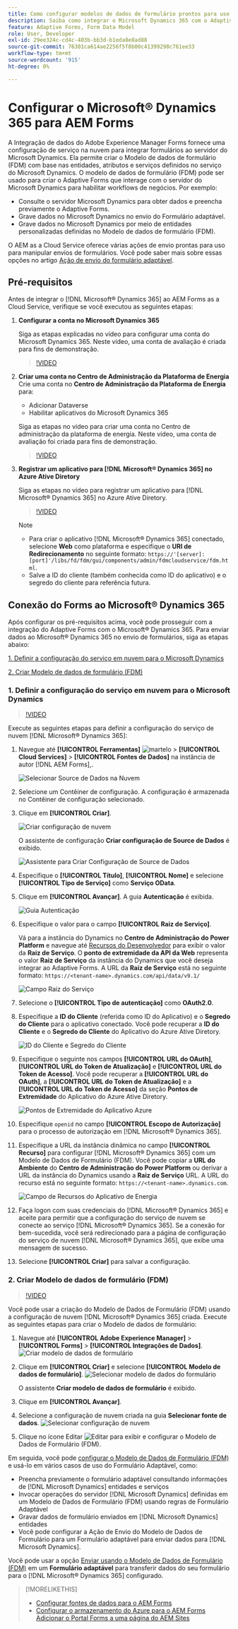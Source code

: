 ```yaml
---
title: Como configurar modelos de dados de formulário prontos para uso do Microsoft Dynamics 365 para o Adaptive Forms?
description: Saiba como integrar o Microsoft Dynamics 365 com o Adaptive Forms.
feature: Adaptive Forms, Form Data Model
role: User, Developer
exl-id: 29ee324c-cd4c-403b-bb3d-b1eda8e8ad88
source-git-commit: 76301ca614ae2256f5f8b00c41399298c761ee33
workflow-type: tm+mt
source-wordcount: '915'
ht-degree: 0%

---
```



# Configurar o Microsoft® Dynamics 365 para AEM Forms

A Integração de dados do Adobe Experience Manager Forms fornece uma configuração de serviço na nuvem para integrar formulários ao servidor do Microsoft Dynamics. Ela permite criar o Modelo de dados de formulário (FDM) com base nas entidades, atributos e serviços definidos no serviço do Microsoft Dynamics. O modelo de dados de formulário (FDM) pode ser usado para criar o Adaptive Forms que interage com o servidor do Microsoft Dynamics para habilitar workflows de negócios. Por exemplo:
* Consulte o servidor Microsoft Dynamics para obter dados e preencha previamente o Adaptive Forms.
* Grave dados no Microsoft Dynamics no envio do Formulário adaptável.
* Grave dados no Microsoft Dynamics por meio de entidades personalizadas definidas no Modelo de dados de formulário (FDM).

O AEM as a Cloud Service oferece várias ações de envio prontas para uso para manipular envios de formulários. Você pode saber mais sobre essas opções no artigo [Ação de envio do formulário adaptável](/help/forms/configure-submit-actions-core-components.md).

<!-- 
[[!DNL Experience Manager Forms] Data Integration](data-integration.md) provides [!DNL Microsoft&reg; Dynamics 365] Cloud Services to integrate Adaptive Forms with out of the box Form Data Model (FDM). The Adaptive Forms can then interact with [!DNL Microsoft&reg; Dynamics 365] servers to enable business workflows. For example:

* Write data into [!DNL Microsoft&reg; Dynamics 365] on Adaptive Form submission.
* Write data in [!DNL Microsoft&reg; Dynamics 365] through custom entities defined in Form Data Model (FDM) and conversely.
* Query [!DNL Microsoft&reg; Dynamics 365]server for data and prepopulate Adaptive Forms.
* Read data from [!DNL Microsoft&reg; Dynamics 365] server.

[!DNL Microsoft&reg; Dynamics 365] cloud services and Form Data Model (FDM) are available out of the box on the [!DNL AEM Forms] Server after you [set up a development project for Forms based on Experience Manager archetype](setup-local-development-environment.md#forms-cloud-service-local-development-environment).

>[!NOTE]
>
>Microsoft&reg; Dynamics 365 cloud services and Form Data Model (FDM) are available out of the box only if you set up an [!DNL Experience Manager Forms] as a [!DNL Cloud Service] project based on [AEM Archetype 30](https://github.com/adobe/aem-project-archetype/releases/tag/aem-project-archetype-30) or later.-->

## Pré-requisitos

Antes de integrar o [!DNL Microsoft® Dynamics 365] ao AEM Forms as a Cloud Service, verifique se você executou as seguintes etapas:


1. **Configurar a conta no Microsoft Dynamics 365**

   Siga as etapas explicadas no vídeo para configurar uma conta do Microsoft Dynamics 365. Neste vídeo, uma conta de avaliação é criada para fins de demonstração.

   >[!VIDEO](https://video.tv.adobe.com/v/3444389/)

1. **Criar uma conta no Centro de Administração da Plataforma de Energia**
Crie uma conta no **Centro de Administração da Plataforma de Energia** para:
   * Adicionar Dataverse
   * Habilitar aplicativos do Microsoft Dynamics 365

   Siga as etapas no vídeo para criar uma conta no Centro de administração da plataforma de energia. Neste vídeo, uma conta de avaliação foi criada para fins de demonstração.

   >[!VIDEO](https://video.tv.adobe.com/v/3444388)

1. **Registrar um aplicativo para [!DNL Microsoft® Dynamics 365] no Azure Ative Diretory**

   Siga as etapas no vídeo para registrar um aplicativo para [!DNL Microsoft® Dynamics 365] no Azure Ative Diretory.

   >[!VIDEO](https://video.tv.adobe.com/v/3444369/dynamics365integration-microsoftdynamics-apiaccess-azuread-appregistration)

   >[!NOTE]
   >
   > * Para criar o aplicativo [!DNL Microsoft® Dynamics 365] conectado, selecione **Web** como plataforma e especifique o **URI de Redirecionamento** no seguinte formato: `https://'[server]:[port]'/libs/fd/fdm/gui/components/admin/fdmcloudservice/fdm.html`.
   > * Salve a ID do cliente (também conhecida como ID do aplicativo) e o segredo do cliente para referência futura.

## Conexão do Forms ao Microsoft® Dynamics 365

Após configurar os pré-requisitos acima, você pode prosseguir com a integração do Adaptive Forms com o Microsoft® Dynamics 365. Para enviar dados ao Microsoft® Dynamics 365 no envio de formulários, siga as etapas abaixo:

[1. Definir a configuração do serviço em nuvem para o Microsoft Dynamics](#1-configure-cloud-service-configuration-for-microsoft-dynamics)

[2. Criar Modelo de dados de formulário (FDM)](#2-create-form-data-model-fdm)

### 1. Definir a configuração do serviço em nuvem para o Microsoft Dynamics

>[!VIDEO](https://video.tv.adobe.com/v/3444370/cloudconfiguration-dataintegration-adobeexperiencemanager-aemforms-microsoftdynamics)

Execute as seguintes etapas para definir a configuração do serviço de nuvem [!DNL Microsoft® Dynamics 365]:

1. Navegue até **[!UICONTROL Ferramentas]** ![martelo](assets/hammer.png) > **[!UICONTROL Cloud Services]** > **[!UICONTROL Fontes de Dados]** na instância de autor [!DNL AEM Forms],.

   ![Selecionar Source de Dados na Nuvem](/help/forms/assets/dynamics-data-source.png)
1. Selecione um Contêiner de configuração. A configuração é armazenada no Contêiner de configuração selecionado.
1. Clique em **[!UICONTROL Criar]**.

   ![Criar configuração de nuvem](/help/forms/assets/dynamics-select-configuration.png)

   O assistente de configuração **Criar configuração de Source de Dados** é exibido.

   ![Assistente para Criar Configuração de Source de Dados](/help/forms/assets/dynamics-create-data-configuration.png)

1. Especifique o **[!UICONTROL Título]**, **[!UICONTROL Nome]** e selecione **[!UICONTROL Tipo de Serviço]** como **Serviço OData**.
1. Clique em **[!UICONTROL Avançar]**. A guia **Autenticação** é exibida.

   ![Guia Autenticação](/help/forms/assets/dynamics-authentication-tab.png)

1. Especifique o valor para o campo **[!UICONTROL Raiz de Serviço]**.

   Vá para a instância do Dynamics no **Centro de Administração do Power Platform** e navegue até [Recursos do Desenvolvedor](https://docs.microsoft.com/en-us/powerapps/developer/data-platform/view-download-developer-resources) para exibir o valor da **Raiz de Serviço**. O **ponto de extremidade da API da Web** representa o valor **Raiz de Serviço** da instância do Dynamics que você deseja integrar ao Adaptive Forms. A URL da **Raiz de Serviço** está no seguinte formato: `https://<tenant-name>.dynamics.com/api/data/v9.1/`

   ![Campo Raiz do Serviço](/help/forms/assets/dynamics-service-root.png)

1. Selecione o **[!UICONTROL Tipo de autenticação]** como **OAuth2.0**.
1. Especifique a **ID do Cliente** (referida como ID do Aplicativo) e o **Segredo do Cliente** para o aplicativo conectado.
Você pode recuperar a **ID do Cliente** e o **Segredo do Cliente** do Aplicativo do Azure Ative Diretory.

   ![ID do Cliente e Segredo do Cliente](/help/forms/assets/dynamics-azure-app-resgistration.png)

1. Especifique o seguinte nos campos **[!UICONTROL URL do OAuth]**, **[!UICONTROL URL do Token de Atualização]** e **[!UICONTROL URL do Token de Acesso]**.
Você pode recuperar a **[!UICONTROL URL do OAuth]**, a **[!UICONTROL URL do Token de Atualização]** e a **[!UICONTROL URL do Token de Acesso]** da seção **Pontos de Extremidade** do Aplicativo do Azure Ative Diretory.

   ![Pontos de Extremidade do Aplicativo Azure](/help/forms/assets/dynamics-azure-app-endpoints.png)

1. Especifique `openid` no campo **[!UICONTROL Escopo de Autorização]** para o processo de autorização em [!DNL Microsoft® Dynamics 365].
1. Especifique a URL da instância dinâmica no campo **[!UICONTROL Recurso]** para configurar [!DNL Microsoft® Dynamics 365] com um Modelo de Dados de Formulário (FDM).
Você pode copiar a **URL do Ambiente** do **Centro de Administração do Power Platform** ou derivar a URL da instância do Dynamics usando a **Raiz de Serviço** URL. A URL do recurso está no seguinte formato: `https://<tenant-name>.dynamics.com`.

   ![Campo de Recursos do Aplicativo de Energia](/help/forms/assets/dynamics-resource-field.png)

1. Faça logon com suas credenciais do [!DNL Microsoft® Dynamics 365] e aceite para permitir que a configuração do serviço de nuvem se conecte ao serviço [!DNL Microsoft® Dynamics 365]. Se a conexão for bem-sucedida, você será redirecionado para a página de configuração do serviço de nuvem [!DNL Microsoft® Dynamics 365], que exibe uma mensagem de sucesso.
1. Selecione **[!UICONTROL Criar]** para salvar a configuração.

### 2. Criar Modelo de dados de formulário (FDM)

>[!VIDEO](https://video.tv.adobe.com/v/3444367/aemforms-adobeexperiencemanager-formdatamodel--dataintegration-digitalforms)

Você pode usar a criação do Modelo de Dados de Formulário (FDM) usando a configuração de nuvem [!DNL Microsoft® Dynamics 365] criada. Execute as seguintes etapas para criar o Modelo de dados de formulário:

1. Navegue até **[!UICONTROL Adobe Experience Manager]** > **[!UICONTROL Forms]** > **[!UICONTROL Integrações de Dados]**.
   ![Criar modelo de dados de formulário](/help/forms/assets/dynamics-create-fdm.png)

1. Clique em **[!UICONTROL Criar]** e selecione **[!UICONTROL Modelo de dados de formulário]**.
   ![Selecionar modelo de dados do formulário](/help/forms/assets/dynamics-select-fdm.png)

   O assistente **Criar modelo de dados de formulário** é exibido.
1. Clique em **[!UICONTROL Avançar]**.
1. Selecione a configuração de nuvem criada na guia **Selecionar fonte de dados**.
   ![Selecionar configuração de nuvem](/help/forms/assets/dynamics-select-cloud-config.png)

1. Clique no ícone Editar ![Editar](assets/edit.png) para exibir e configurar o Modelo de Dados de Formulário (FDM).

Em seguida, você pode [configurar o Modelo de Dados de Formulário (FDM)](/help/forms/work-with-form-data-model.md#configure-services) e usá-lo em vários casos de uso do Formulário Adaptável, como:

* Preencha previamente o formulário adaptável consultando informações de [!DNL Microsoft Dynamics] entidades e serviços
* Invocar operações do servidor [!DNL Microsoft Dynamics] definidas em um Modelo de Dados de Formulário (FDM) usando regras de Formulário Adaptável
* Gravar dados de formulário enviados em [!DNL Microsoft Dynamics] entidades
* Você pode configurar a Ação de Envio do Modelo de Dados de Formulário para um Formulário adaptável para enviar dados para [!DNL Microsoft Dynamics].

Você pode usar a opção [Enviar usando o Modelo de Dados de Formulário (FDM)](/help/forms/using-form-data-model.md) em um **Formulário adaptável** para transferir dados do seu formulário para o [!DNL Microsoft® Dynamics 365] configurado.


>[!MORELIKETHIS]
>
>* [Configurar fontes de dados para o AEM Forms](/help/forms/configure-data-sources.md)
>* [Configurar o armazenamento do Azure para o AEM Forms](/help/forms/configure-azure-storage.md)
>  [Adicionar o Portal Forms a uma página do AEM Sites](/help/forms/configure-forms-portal.md)
